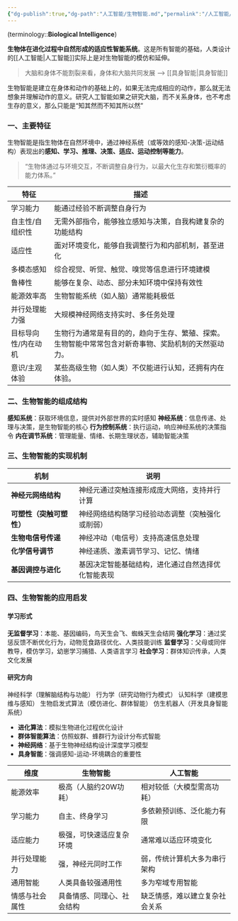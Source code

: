 ```yaml
---
{"dg-publish":true,"dg-path":"人工智能/生物智能.md","permalink":"/人工智能/生物智能/","dgPassFrontmatter":true,"noteIcon":"","created":"2024-10-15T16:16:47.517+08:00","updated":"2025-08-28T21:53:13.558+08:00"}
---
```


(terminology::**Biological Intelligence**)

**生物体在进化过程中自然形成的适应性智能系统**。这是所有智能的基础，人类设计的[[人工智能\|人工智能]]实际上是对生物智能的模仿和延伸。
> 大脑和身体不能割裂来看，身体和大脑共同发展  -->  [[具身智能\|具身智能]]

生物智能是建立在身体和动作的基础上的，如果无法完成相应的动作，那么就无法想象并理解动作的意义。研究人工智能如果之研究大脑，而不关系身体，也不考虑生存的意义，那么只能是“知其然而不知其所以然”

### 一、主要特征
生物智能是指生物体在自然环境中，通过神经系统（或等效的感知-决策-运动结构）表现出的**感知、学习、推理、决策、适应、运动控制等能力**。
> “生物体通过与环境交互，不断调整自身行为，以最大化生存和繁衍概率的能力体系。”



| 特征         | 描述                                                 |
| ---------- | -------------------------------------------------- |
| 学习能力       | 能通过经验不断调整自身行为                                      |
| 自主性/自组织性   | 无需外部指令，能够独立感知与决策，自我构建复杂的功能结构                       |
| 适应性        | 面对环境变化，能够自我调整行为和内部机制，甚至进化                          |
| 多模态感知      | 综合视觉、听觉、触觉、嗅觉等信息进行环境建模                             |
| 鲁棒性        | 能够在复杂、动态、部分未知环境中保持有效性                              |
| 能源效率高      | 生物智能系统（如人脑）通常能耗极低                                  |
| 并行处理能力强    | 大规模神经网络支持实时、多任务处理                                  |
| 目标导向性/内在动机 | 生物行为通常是有目的的，趋向于生存、繁殖、探索。生物智能中常常包含对新奇事物、奖励机制的天然驱动力。 |
| 意识/主观体验    | 某些高级生物（如人类）不仅能进行认知，还拥有内在体验。                        |

### 二、生物智能的组成结构
**感知系统**：获取环境信息，提供对外部世界的实时感知
**神经系统**：信息传递、处理与决策，是生物智能的核心
**行为控制系统**：执行运动，响应神经系统的决策指令
**内在调节系统**：管理能量、情绪、长期生理状态，辅助智能决策


### 三、生物智能的实现机制

| 机制         | 说明                        |
| ---------- | ------------------------- |
| **神经元网络结构**    | 神经元通过突触连接形成庞大网络，支持并行计算    |
| **可塑性（突触可塑性）** | 神经网络结构随学习经验动态调整（突触强化或削弱）  |
| **生物电信号传递**    | 神经冲动（电信号）支持高速信息处理         |
| **化学信号调节**     | 神经递质、激素调节学习、记忆、情绪         |
| **基因调控与进化**    | 基因决定智能基础结构，进化通过自然选择优化智能表现 |

### 四、生物智能的应用启发

#### 学习形式
**无监督学习**：本能、基因编码，鸟天生会飞、蜘蛛天生会结网
**强化学习**：通过奖惩反馈不断优化行为，动物觅食路径优化、人类技能训练
**监督学习**：父母或同伴教导，模仿学习，幼崽学习捕猎、人类语言学习
**社会学习**：群体知识传承，人类文化发展

#### 研究方向
神经科学（理解脑结构与功能）
行为学（研究动物行为模式）
认知科学（建模思维与感知）
生物启发式算法（模仿进化、群体智能）
仿生机器人（开发具身智能系统）

- **进化算法**：模拟生物进化过程优化设计
- **群体智能算法**：仿照蚁群、蜂群行为设计分布式智能
- **神经网络**：基于生物神经结构设计深度学习模型
- **具身智能**：强调感知-运动-环境耦合的重要性


|维度|生物智能|人工智能|
|---|---|---|
|能源效率|极高（人脑约20W功耗）|相对较低（大模型需高功耗）|
|学习能力|自主、终身学习|多依赖预训练、泛化能力有限|
|适应能力|极强，可快速适应复杂环境|通常难以适应环境变化|
|并行处理能力|强，神经元同时工作|弱，传统计算机大多为串行架构|
|通用智能|人类具备较强通用性|多为窄域专用智能|
|情感与社会属性|具备情感、同理心、社会结构|缺乏情感，难以建立复杂社会关系|

